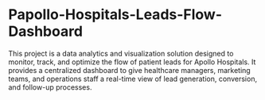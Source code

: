 # Papollo-Hospitals-Leads-Flow-Dashboard
This project is a data analytics and visualization solution designed to monitor, track, and optimize the flow of patient leads for Apollo Hospitals. It provides a centralized dashboard to give healthcare managers, marketing teams, and operations staff a real-time view of lead generation, conversion, and follow-up processes.
